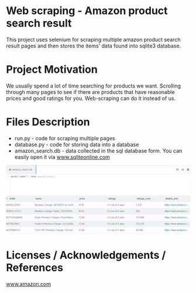 # Web scraping - Amazon product search result
This project uses selenium for scraping multiple amazon product search result pages and then stores
the items' data found into sqlite3 database.

# Project Motivation
We usually spend a lot of time searching for products we want. Scrolling through many pages to see if
there are products that have reasonable prices and good ratings for you. Web-scraping can do it instead of us.

# Files Description
- run.py - code for scraping multiple pages
- database.py - code for storing data into a database
- amazon_search.db - data collected in the sql database form. You can easily open it via www.sqliteonline.com

![amazon_search sqlite online](/database_screenshot.JPG)
# Licenses / Acknowledgements / References
www.amazon.com
